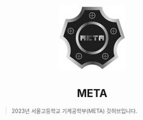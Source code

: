 <div style="text-align: center">
    <img src="../images/meta_logo.png" alt="META logo" >
</div>
<h1 style="text-align: center">META</h1>

> 2023년 서울고등학교 기계공학부(META) 깃허브입니다.